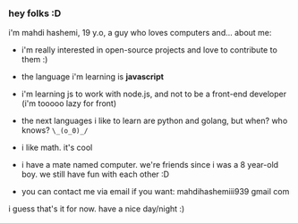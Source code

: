 ### hey folks :D

i'm mahdi hashemi, 19 y.o, a guy who loves computers and... about me:

- i'm really interested in open-source projects and love to contribute to them :)

- the language i'm learning is **javascript**

- i'm learning js to work with node.js, and not to be a front-end developer (i'm tooooo lazy for front)

- the next languages i like to learn are python and golang, but when? who knows? `\_(o_0)_/`

- i like math. it's cool

- i have a mate named computer. we're friends since i was a 8 year-old boy. we still have fun with each other :D

- you can contact me via email if you want: mahdihashemiii939 gmail com

i guess that's it for now. have a nice day/night :)

